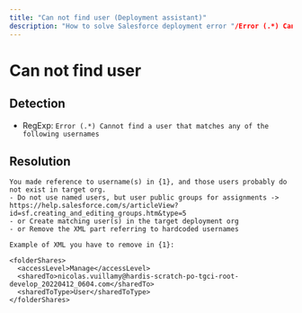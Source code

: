 ```yaml
---
title: "Can not find user (Deployment assistant)"
description: "How to solve Salesforce deployment error "/Error (.*) Cannot find a user that matches any of the following usernames""
---
```

<!-- markdownlint-disable MD013 -->
# Can not find user

## Detection

- RegExp: `Error (.*) Cannot find a user that matches any of the following usernames`

## Resolution

```shell
You made reference to username(s) in {1}, and those users probably do not exist in target org.
- Do not use named users, but user public groups for assignments -> https://help.salesforce.com/s/articleView?id=sf.creating_and_editing_groups.htm&type=5
- or Create matching user(s) in the target deployment org
- or Remove the XML part referring to hardcoded usernames

Example of XML you have to remove in {1}:

<folderShares>
  <accessLevel>Manage</accessLevel>
  <sharedTo>nicolas.vuillamy@hardis-scratch-po-tgci-root-develop_20220412_0604.com</sharedTo>
  <sharedToType>User</sharedToType>
</folderShares>
```
